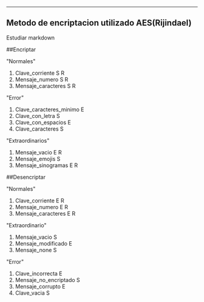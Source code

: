 ------------------------------------------------------------------------------------------------------------------------------------
Metodo de encriptacion utilizado
AES(Rijindael)
------------------------------------------------------------------------------------------------------------------------------------
Estudiar markdown

##Encriptar

"Normales"
1. Clave_corriente   S R
2. Mensaje_numero    S R
3. Mensaje_caracteres   S R

"Error"
1. Clave_caracteres_minimo  E
2. Clave_con_letra  S
3. Clave_con_espacios   E
4. Clave_caracteres    S
   
"Extraordinarios"
1. Mensaje_vacio   E R
2. Mensaje_emojis   S
3. Mensaje_sinogramas    E R

##Desencriptar

"Normales"
1. Clave_corriente  E R
2. Mensaje_numero   E R
3. Mensaje_caracteres  E R

"Extraordinario"
1. Mensaje_vacio  S
2. Mensaje_modificado  E
3. Mensaje_none  S

"Error"
1. Clave_incorrecta E
2. Mensaje_no_encriptado  S
3. Mensaje_corrupto  E
4. Clave_vacia  S
